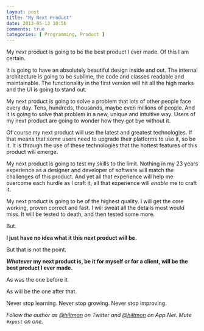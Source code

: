 ```yaml
---
layout: post
title: "My Next Product"
date: 2013-05-13 10:56
comments: true
categories: [ Programming, Product ]
---
```


My *next* product is going to be the best product I ever made. Of this I am certain.

It is going to have an absolutely beautiful design inside and out. The internal architecture is going to be sublime, the code and classes readable and maintainable. The functionality in the first version will hit all the high marks and the UI is going to stand out.

My next product is going to solve a problem that lots of other people face every day. Tens, hundreds, thousands, maybe even millions of people. And it is going to solve that problem in a new, unique and intuitive way. Users of my next product are going to wonder how they got bye without it.

Of course my next product will use the latest and greatest technologies. If that means that some users need to upgrade their platforms to use it, so be it. It is through the use of these technologies that the hottest features of this product will emerge.

My next product is going to test my skills to the limit. Nothing in my 23 years experience as a designer and developer of software will match the challenges of this product. And yet all that experience will help me overcome each hurdle as I craft it, all that experience will *enable* me to craft it.

My next product is going to be of the highest quality. I will get the core working, proven correct and fast. I will sweat all the details most would miss. It will be tested to death, and then tested some more.

But.

**I just have no idea what it this next product will be.**

But that is not the point.

***Whatever* my next product is, be it for myself or for a client, will be the best product I ever made.**

As was the one before it.

As will be the one after that.

Never stop learning. Never stop growing. Never stop improving.

*Follow the author as [@hiltmon][1] on Twitter and [@hiltmon][2] on App.Net. Mute `#xpost` on one.*

[1]:	https://twitter.com/hiltmon
[2]:	http://alpha.app.net/hiltmon
